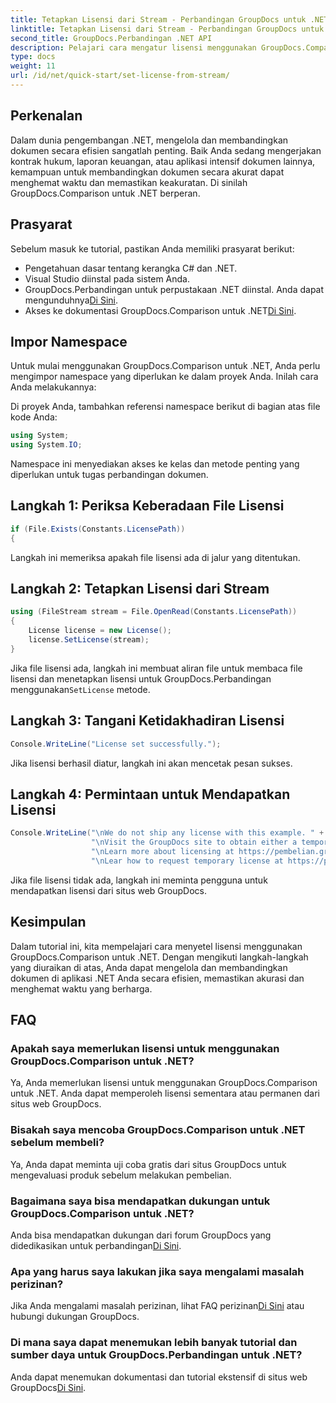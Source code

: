 ```yaml
---
title: Tetapkan Lisensi dari Stream - Perbandingan GroupDocs untuk .NET
linktitle: Tetapkan Lisensi dari Stream - Perbandingan GroupDocs untuk .NET
second_title: GroupDocs.Perbandingan .NET API
description: Pelajari cara mengatur lisensi menggunakan GroupDocs.Comparison untuk .NET secara efisien. Pastikan keakuratan dokumen dan hemat waktu dengan tutorial ini.
type: docs
weight: 11
url: /id/net/quick-start/set-license-from-stream/
---
```

## Perkenalan
Dalam dunia pengembangan .NET, mengelola dan membandingkan dokumen secara efisien sangatlah penting. Baik Anda sedang mengerjakan kontrak hukum, laporan keuangan, atau aplikasi intensif dokumen lainnya, kemampuan untuk membandingkan dokumen secara akurat dapat menghemat waktu dan memastikan keakuratan. Di sinilah GroupDocs.Comparison untuk .NET berperan. 
## Prasyarat
Sebelum masuk ke tutorial, pastikan Anda memiliki prasyarat berikut:
- Pengetahuan dasar tentang kerangka C# dan .NET.
- Visual Studio diinstal pada sistem Anda.
-  GroupDocs.Perbandingan untuk perpustakaan .NET diinstal. Anda dapat mengunduhnya[Di Sini](https://releases.groupdocs.com/comparison/net/).
-  Akses ke dokumentasi GroupDocs.Comparison untuk .NET[Di Sini](https://reference.groupdocs.com/comparison/net/).

## Impor Namespace
Untuk mulai menggunakan GroupDocs.Comparison untuk .NET, Anda perlu mengimpor namespace yang diperlukan ke dalam proyek Anda. Inilah cara Anda melakukannya:

Di proyek Anda, tambahkan referensi namespace berikut di bagian atas file kode Anda:
```csharp
using System;
using System.IO;
```
Namespace ini menyediakan akses ke kelas dan metode penting yang diperlukan untuk tugas perbandingan dokumen.

## Langkah 1: Periksa Keberadaan File Lisensi
```csharp
if (File.Exists(Constants.LicensePath))
{
```
Langkah ini memeriksa apakah file lisensi ada di jalur yang ditentukan.
## Langkah 2: Tetapkan Lisensi dari Stream
```csharp
using (FileStream stream = File.OpenRead(Constants.LicensePath))
{
    License license = new License();
    license.SetLicense(stream);
}
```
 Jika file lisensi ada, langkah ini membuat aliran file untuk membaca file lisensi dan menetapkan lisensi untuk GroupDocs.Perbandingan menggunakan`SetLicense` metode.
## Langkah 3: Tangani Ketidakhadiran Lisensi
```csharp
Console.WriteLine("License set successfully.");
```
Jika lisensi berhasil diatur, langkah ini akan mencetak pesan sukses.
## Langkah 4: Permintaan untuk Mendapatkan Lisensi
```csharp
Console.WriteLine("\nWe do not ship any license with this example. " +
                  "\nVisit the GroupDocs site to obtain either a temporary or permanent license. " +
                  "\nLearn more about licensing at https://pembelian.groupdocs.com/faqs/licensing. " +
                  "\nLear how to request temporary license at https://purchase.groupdocs.com/temporary-license.");
```
Jika file lisensi tidak ada, langkah ini meminta pengguna untuk mendapatkan lisensi dari situs web GroupDocs.

## Kesimpulan
Dalam tutorial ini, kita mempelajari cara menyetel lisensi menggunakan GroupDocs.Comparison untuk .NET. Dengan mengikuti langkah-langkah yang diuraikan di atas, Anda dapat mengelola dan membandingkan dokumen di aplikasi .NET Anda secara efisien, memastikan akurasi dan menghemat waktu yang berharga.
## FAQ
### Apakah saya memerlukan lisensi untuk menggunakan GroupDocs.Comparison untuk .NET?
Ya, Anda memerlukan lisensi untuk menggunakan GroupDocs.Comparison untuk .NET. Anda dapat memperoleh lisensi sementara atau permanen dari situs web GroupDocs.
### Bisakah saya mencoba GroupDocs.Comparison untuk .NET sebelum membeli?
Ya, Anda dapat meminta uji coba gratis dari situs GroupDocs untuk mengevaluasi produk sebelum melakukan pembelian.
### Bagaimana saya bisa mendapatkan dukungan untuk GroupDocs.Comparison untuk .NET?
 Anda bisa mendapatkan dukungan dari forum GroupDocs yang didedikasikan untuk perbandingan[Di Sini](https://forum.groupdocs.com/c/comparison/12).
### Apa yang harus saya lakukan jika saya mengalami masalah perizinan?
 Jika Anda mengalami masalah perizinan, lihat FAQ perizinan[Di Sini](https://purchase.groupdocs.com/faqs/licensing) atau hubungi dukungan GroupDocs.
### Di mana saya dapat menemukan lebih banyak tutorial dan sumber daya untuk GroupDocs.Perbandingan untuk .NET?
 Anda dapat menemukan dokumentasi dan tutorial ekstensif di situs web GroupDocs[Di Sini](https://reference.groupdocs.com/comparison/net/).